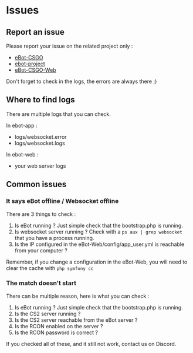 # Issues

## Report an issue

Please report your issue on the related project only :

- [eBot-CSGO](https://github.com/deStrO/eBot-CSGO/issues)
- [ebot-project](https://github.com/deStrO/ebot-project/issues)
- [eBot-CSGO-Web](https://github.com/deStrO/eBot-CSGO-Web/issues)

Don't forget to check in the logs, the errors are always there ;)

## Where to find logs

There are multiple logs that you can check.

In ebot-app :
- logs/websocket.error
- logs/websocket.logs

In ebot-web :
- your web server logs

## Common issues

### It says eBot offline / Websocket offline

There are 3 things to check :

1. Is eBot running ? Just simple check that the bootstrap.php is running. 
2. Is websocket server running ? Check with a ```ps aux | grep websocket``` that you have a process running. 
3. Is the IP configured in the eBot-Web/config/app_user.yml is reachable from your computer ? 

Remember, if you change a configuration in the eBot-Web, you will need to clear the cache with ```php symfony cc```

### The match doesn't start

There can be multiple reason, here is what you can check :

1. Is eBot running ? Just simple check that the bootstrap.php is running. 
2. Is the CS2 server running ?
3. Is the CS2 server reachable from the eBot server ?
4. Is the RCON enabled on the server ?
5. Is the RCON password is correct ?

If you checked all of these, and it still not work, contact us on Discord.
